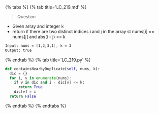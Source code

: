 {% tabs %}
{% tab title='LC_219.md' %}

> Question

* Given array and integer k
* return if there are two distinct indices i and j in the array st nums[i] == nums[j] and abs(i - j) <= k

```txt
Input: nums = [1,2,3,1], k = 3
Output: true
```

{% endtab %}
{% tab title='LC_219.py' %}

```py
def containsNearbyDuplicate(self, nums, k):
  dic = {}
  for i, v in enumerate(nums):
    if v in dic and i - dic[v] <= k:
      return True
    dic[v] = i
  return False
```

{% endtab %}
{% endtabs %}
